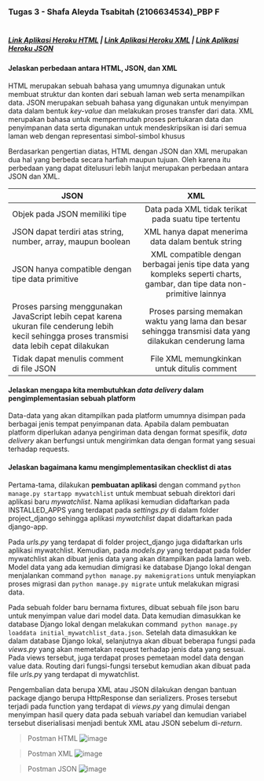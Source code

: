 ### Tugas 3 - Shafa Aleyda Tsabitah (2106634534)\_PBP F
#

##### [Link Aplikasi Heroku HTML](https://pbpshafa.herokuapp.com/mywatchlist/html/) | [Link Aplikasi Heroku XML](https://pbpshafa.herokuapp.com/mywatchlist/xml/) | [Link Aplikasi Heroku JSON](https://pbpshafa.herokuapp.com/mywatchlist/json/)

#### Jelaskan perbedaan antara HTML, JSON, dan XML

HTML merupakan sebuah bahasa yang umumnya digunakan untuk membuat struktur dan konten dari sebuah laman web serta menampilkan data. 
JSON merupakan sebuah bahasa yang digunakan untuk menyimpan data dalam bentuk *key-value* dan melakukan proses transfer dari data. 
XML merupakan bahasa untuk mempermudah proses pertukaran data dan penyimpanan data serta digunakan untuk mendeskripsikan isi dari semua laman web dengan representasi simbol-simbol khusus 

Berdasarkan pengertian diatas, HTML dengan JSON dan XML merupakan dua hal yang berbeda secara harfiah maupun tujuan. Oleh karena itu perbedaan yang dapat ditelusuri lebih lanjut merupakan perbedaan antara JSON dan XML. 

| JSON          | XML           |
| ------------- |:-------------:|
| Objek pada JSON memiliki tipe | Data pada XML tidak terikat pada suatu tipe tertentu  |
| JSON dapat terdiri atas string, number, array, maupun boolean | XML hanya dapat menerima data dalam bentuk string     |
| JSON hanya compatible dengan tipe data primitive | XML compatible dengan berbagai jenis tipe data yang kompleks seperti charts, gambar, dan tipe data non-primitive lainnya  |
| Proses parsing menggunakan JavaScript lebih cepat karena ukuran file cenderung lebih kecil sehingga proses transmisi data lebih cepat dilakukan  | Proses parsing memakan waktu yang lama dan besar sehingga transmisi data yang dilakukan cenderung lama |
| Tidak dapat menulis comment di file JSON | File XML memungkinkan untuk ditulis comment |

#### Jelaskan mengapa kita membutuhkan *data delivery* dalam pengimplementasian sebuah platform 

Data-data yang akan ditampilkan pada platform umumnya disimpan pada berbagai jenis tempat penyimpanan data. Apabila dalam pembuatan platform diperlukan adanya pengiriman data dengan format spesifik, *data delivery* akan berfungsi untuk mengirimkan data dengan format yang sesuai terhadap requests.

#### Jelaskan bagaimana kamu mengimplementasikan checklist di atas

Pertama-tama, dilakukan **pembuatan aplikasi** dengan command `python manage.py startapp mywatchlist` untuk membuat sebuah direktori dari aplikasi baru *mywatchlist*. Nama aplikasi kemudian didaftarkan pada INSTALLED_APPS yang terdapat pada *settings.py* di dalam folder project_django sehingga aplikasi *mywatchlist* dapat didaftarkan pada django-app. 

Pada *urls.py* yang terdapat di folder project_django juga didaftarkan urls aplikasi mywatchlist. Kemudian, pada *models.py* yang terdapat pada folder mywatchlist akan dibuat jenis data yang akan ditampilkan pada laman web. Model data yang ada kemudian dimigrasi ke database Django lokal dengan menjalankan command `python manage.py makemigrations` untuk menyiapkan proses migrasi dan `python manage.py migrate` untuk melakukan migrasi data.

Pada sebuah folder baru bernama fixtures, dibuat sebuah file json baru untuk menyimpan value dari model data. Data kemudian dimasukkan ke database Django lokal dengan melakukan command` python manage.py loaddata initial_mywatchlist_data.json`. Setelah data dimasukkan ke dalam database Django lokal, selanjutnya akan dibuat beberapa fungsi pada *views.py* yang akan memetakan request terhadap jenis data yang sesuai. Pada views tersebut, juga terdapat proses pemetaan model data dengan value data. Routing dari fungsi-fungsi tersebut kemudian akan dibuat pada file *urls.p*y yang terdapat di mywatchlist.

Pengembalian data berupa XML atau JSON dilakukan dengan bantuan package django berupa HttpResponse dan serializers. Proses tersebut terjadi pada function yang terdapat di *views.py* yang dimulai dengan menyimpan hasil query data pada sebuah variabel dan kemudian variabel tersebut diserialisasi menjadi bentuk XML atau JSON sebelum di-*return*. 

> Postman HTML
> ![image](https://user-images.githubusercontent.com/91953656/191579478-26a77e14-8729-45e8-8226-0ddb48fb8558.png)

> Postman XML
> ![image](https://user-images.githubusercontent.com/91953656/191579589-0aee8990-c0fe-463d-93c7-36320f7f164e.png)

> Postman JSON
> ![image](https://user-images.githubusercontent.com/91953656/191579720-2bc3587d-daaa-4628-b44f-54b87872b16f.png)


